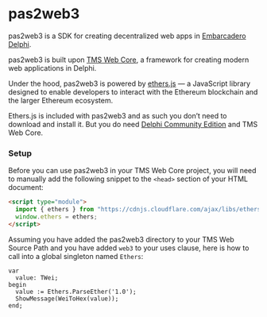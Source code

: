 # pas2web3

pas2web3 is a SDK for creating decentralized web apps in [Embarcadero Delphi](https://www.embarcadero.com/products/delphi).

pas2web3 is built upon [TMS Web Core](https://www.tmssoftware.com/site/tmswebcore.asp), a framework for creating modern web applications in Delphi.

Under the hood, pas2web3 is powered by [ethers.js](https://ethers.org) — a JavaScript library designed to enable developers to interact with the Ethereum blockchain and the larger Ethereum ecosystem.

Ethers.js is included with pas2web3 and as such you don’t need to download and install it. But you do need [Delphi Community Edition](https://www.embarcadero.com/products/delphi/starter) and TMS Web Core.

### Setup

Before you can use pas2web3 in your TMS Web Core project, you will need to manually add the following snippet to the `<head>` section of your HTML document:

```html
<script type="module">
  import { ethers } from "https://cdnjs.cloudflare.com/ajax/libs/ethers/6.7.0/ethers.min.js";
  window.ethers = ethers;
</script>
```

Assuming you have added the pas2web3 directory to your TMS Web Source Path and you have added `web3` to your uses clause, here is how to call into a global singleton named `Ethers`:

```delphi
var
  value: TWei;
begin
  value := Ethers.ParseEther('1.0');
  ShowMessage(WeiToHex(value));
end;
```
